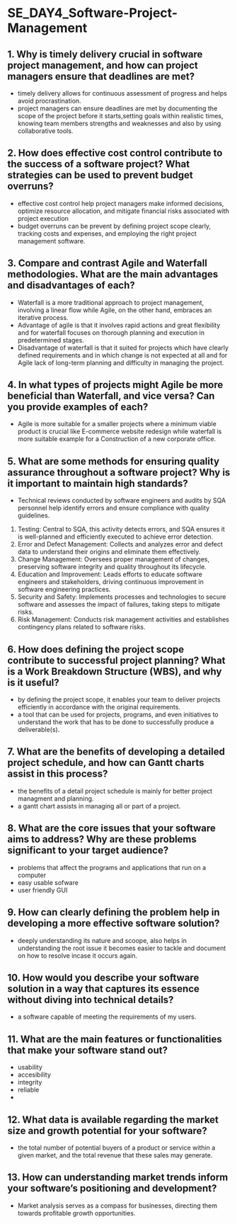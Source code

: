 # SE_DAY4_Software-Project-Management
## 1. Why is timely delivery crucial in software project management, and how can project managers ensure that deadlines are met?
- timely delivery allows for continuous assessment of progress and helps avoid procrastination.
- project managers can ensure deadlines are met by documenting the scope of the project before it starts,setting goals within realistic times, knowing team members strengths and weaknesses and also by using collaborative tools.

## 2. How does effective cost control contribute to the success of a software project? What strategies can be used to prevent budget overruns?
- effective cost control help project managers make informed decisions, optimize resource allocation, and mitigate financial risks associated with project execution
- budget overruns can be prevent by defining project scope clearly, tracking costs and expenses, and employing the right project management software.

## 3. Compare and contrast Agile and Waterfall methodologies. What are the main advantages and disadvantages of each?
- Waterfall is a more traditional approach to project management, involving a linear flow while Agile, on the other hand, embraces an iterative process.
- Advantage of agile is that it involves rapid actions and great flexibility and for waterfall focuses on thorough planning and execution in predetermined stages.
- Disadvantage of waterfall is that it suited for projects which have clearly defined requirements and in which change is not expected at all and for Agile lack of long-term planning 
 and difficulty in managing the project.
 
## 4. In what types of projects might Agile be more beneficial than Waterfall, and vice versa? Can you provide examples of each?
- Agile is more suitable for a smaller projects where a minimum viable product is crucial like E-commerce website redesign while waterfall is more suitable example for a Construction of a new corporate office.

## 5. What are some methods for ensuring quality assurance throughout a software project? Why is it important to maintain high standards?
- Technical reviews conducted by software engineers and audits by SQA personnel help identify errors and ensure compliance with quality guidelines.
1. Testing: Central to SQA, this activity detects errors, and SQA ensures it is well-planned and efficiently executed to achieve error detection.
2. Error and Defect Management: Collects and analyzes error and defect data to understand their origins and eliminate them effectively.
3. Change Management: Oversees proper management of changes, preserving software integrity and quality throughout its lifecycle.
4. Education and Improvement: Leads efforts to educate software engineers and stakeholders, driving continuous improvement in software engineering practices.
5. Security and Safety: Implements processes and technologies to secure software and assesses the impact of failures, taking steps to mitigate risks.
6. Risk Management: Conducts risk management activities and establishes contingency plans related to software risks.


## 6. How does defining the project scope contribute to successful project planning? What is a Work Breakdown Structure (WBS), and why is it useful?
- by defining the project scope, it enables your team to deliver projects efficiently in accordance with the original requirements.
- a tool that can be used for projects, programs, and even initiatives to understand the work that has to be done to successfully produce a deliverable(s).

## 7. What are the benefits of developing a detailed project schedule, and how can Gantt charts assist in this process?
- the benefits of a detail project schedule is mainly for better project managment and planning.
- a gantt chart assists in managing all or part of a project.

## 8. What are the core issues that your software aims to address? Why are these problems significant to your target audience?
- problems that affect the programs and applications that run on a computer
- easy usable sofware
- user friendly GUI
  

## 9. How can clearly defining the problem help in developing a more effective software solution?
- deeply understanding its nature and scoope, also helps in understanding the root issue it becomes easier to tackle and document on how to resolve incase it occurs again.
  
## 10. How would you describe your software solution in a way that captures its essence without diving into technical details?
- a software capable of meeting the requirements of my users. 

## 11. What are the main features or functionalities that make your software stand out?
- usability
- accesibility
- integrity
- reliable
- 
## 12. What data is available regarding the market size and growth potential for your software?
- the total number of potential buyers of a product or service within a given market, and the total revenue that these sales may generate.

## 13. How can understanding market trends inform your software’s positioning and development?
- Market analysis serves as a compass for businesses, directing them towards profitable growth opportunities.
